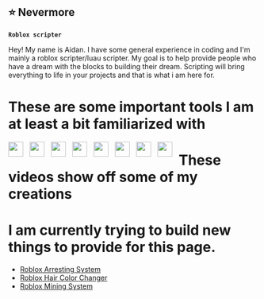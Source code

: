 ## ⭐ Nevermore

**`Roblox scripter`**

Hey! My name is Aidan. I have some general experience in coding and I'm mainly a roblox scripter/luau scripter.
My goal is to help provide people who have a dream with the blocks to building their dream. Scripting will bring everything to life in your projects and that is what i am here for.

# These are some important tools I am at least a bit familiarized with

<img align="left" width="30px" style="padding-right:10px;" src="https://cdn.jsdelivr.net/gh/devicons/devicon@latest/icons/html5/html5-original.svg">
<img align="left" width="30px" style="padding-right:10px;" src="https://cdn.jsdelivr.net/gh/devicons/devicon@latest/icons/css3/css3-original.svg">
<img align="left" width="30px" style="padding-right:10px;" src="https://cdn.jsdelivr.net/gh/devicons/devicon@latest/icons/javascript/javascript-original.svg">
<img align="left" width="30px" style="padding-right:10px;" src="https://cdn.jsdelivr.net/gh/devicons/devicon@latest/icons/lua/lua-original.svg">
<img align="left" width="30px" style="padding-right:10px;" src="https://cdn.jsdelivr.net/gh/devicons/devicon@latest/icons/blender/blender-original.svg">
<img align="left" width="30px" style="padding-right:10px;" src="https://cdn.jsdelivr.net/gh/devicons/devicon@latest/icons/figma/figma-original.svg">
<img align="left" width="30px" style="padding-right:10px;" src="https://cdn.jsdelivr.net/gh/devicons/devicon@latest/icons/godot/godot-original.svg">
<img align="left" width="30px" style="padding-right:10px;" src="https://cdn.jsdelivr.net/gh/devicons/devicon@latest/icons/unrealengine/unrealengine-original.svg">

# These videos show off some of my creations
# I am currently trying to build new things to provide for this page.

 <ul>
  <li><a href="https://www.youtube.com/watch?v=V4g_HHlVlPg">Roblox Arresting System</a></li>
  <li><a href="https://www.youtube.com/watch?v=poCBaegEdBg">Roblox Hair Color Changer</a></li>
  <li><a href="https://www.youtube.com/watch?v=7P9M3lFZyAY">Roblox Mining System</a></li>
</ul> 

